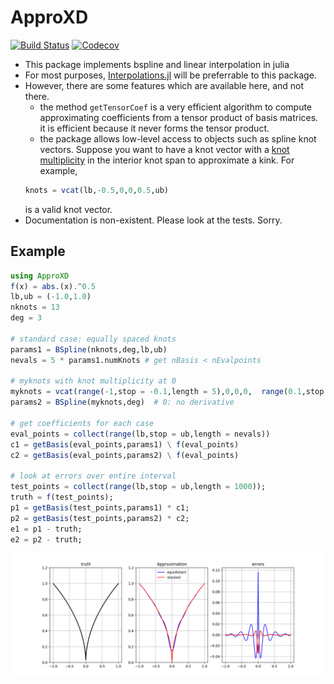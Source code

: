 # ApproXD

[![Build Status](https://travis-ci.org/floswald/ApproXD.jl.svg?branch=master)](https://travis-ci.org/floswald/ApproXD.jl)
[![Codecov](https://codecov.io/gh/floswald/ApproXD.jl/branch/master/graph/badge.svg)](https://codecov.io/gh/floswald/ApproXD.jl)


* This package implements bspline and linear interpolation in julia
* For most purposes, [Interpolations.jl](https://github.com/JuliaMath/Interpolations.jl) will be preferrable to this package.
* However, there are some features which are available here, and not there.
    - the method `getTensorCoef` is a very efficient algorithm to compute approximating coefficients from a tensor product of basis matrices. it is efficient because it never forms the tensor product.
    - the package allows low-level access to objects such as spline knot vectors. Suppose you want to have a knot vector with a [knot multiplicity](https://pages.mtu.edu/~shene/COURSES/cs3621/NOTES/spline/B-spline/bspline-mod-knot.html) in the interior knot span to approximate a kink. For example,
    ```julia
    knots = vcat(lb,-0.5,0,0,0.5,ub)
    ```
    is a valid knot vector.
* Documentation is non-existent. Please look at the tests. Sorry.

## Example

```julia
using ApproXD
f(x) = abs.(x).^0.5
lb,ub = (-1.0,1.0)
nknots = 13
deg = 3

# standard case: equally spaced knots
params1 = BSpline(nknots,deg,lb,ub)   
nevals = 5 * params1.numKnots # get nBasis < nEvalpoints

# myknots with knot multiplicity at 0
myknots = vcat(range(-1,stop = -0.1,length = 5),0,0,0,  range(0.1,stop = 1,length =5))
params2 = BSpline(myknots,deg)  # 0: no derivative

# get coefficients for each case
eval_points = collect(range(lb,stop = ub,length = nevals))  
c1 = getBasis(eval_points,params1) \ f(eval_points)
c2 = getBasis(eval_points,params2) \ f(eval_points)

# look at errors over entire interval
test_points = collect(range(lb,stop = ub,length = 1000));
truth = f(test_points);
p1 = getBasis(test_points,params1) * c1;
p2 = getBasis(test_points,params2) * c2;
e1 = p1 - truth;
e2 = p2 - truth;
```

![](question_5.png)
